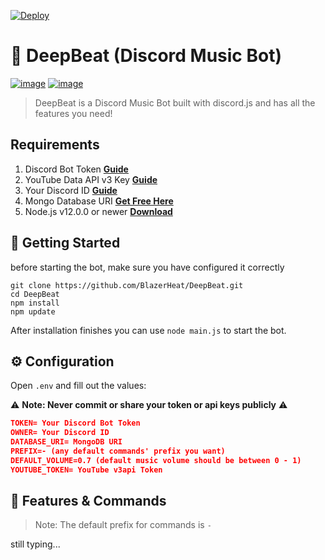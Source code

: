 [![Deploy](https://www.herokucdn.com/deploy/button.svg)](https://heroku.com/deploy?template=https://github.com/BlazerHeat/DeepBeat.git)

# 🤖 DeepBeat (Discord Music Bot)
[![image](https://img.shields.io/badge/language-javascript-yellow)](https://www.javascript.com/) [![image](https://img.shields.io/badge/node-%3E%3D%2012.0.0-blue)](https://nodejs.org/)
> DeepBeat is a Discord Music Bot built with discord.js and has all the features you need!

## Requirements

1. Discord Bot Token **[Guide](https://discordjs.guide/preparations/setting-up-a-bot-application.html#creating-your-bot)**
2. YouTube Data API v3 Key **[Guide](https://developers.google.com/youtube/v3/getting-started)**
3. Your Discord ID **[Guide](https://support.discord.com/hc/en-us/articles/206346498-Where-can-I-find-my-User-Server-Message-ID-)**
4. Mongo Database URI **[Get Free Here](https://www.mongodb.com/cloud/atlas)**
5. Node.js v12.0.0 or newer **[Download](https://nodejs.org/en/)**

## 🚀 Getting Started

before starting the bot, make sure you have configured it correctly

```
git clone https://github.com/BlazerHeat/DeepBeat.git
cd DeepBeat
npm install
npm update
```

After installation finishes you can use `node main.js` to start the bot.

## ⚙️ Configuration

Open `.env` and fill out the values:

⚠️ **Note: Never commit or share your token or api keys publicly** ⚠️

```json
TOKEN= Your Discord Bot Token
OWNER= Your Discord ID
DATABASE_URI= MongoDB URI
PREFIX=- (any default commands' prefix you want)
DEFAULT_VOLUME=0.7 (default music volume should be between 0 - 1)
YOUTUBE_TOKEN= YouTube v3api Token
```

## 📝 Features & Commands

> Note: The default prefix for commands is `-`

still typing...
